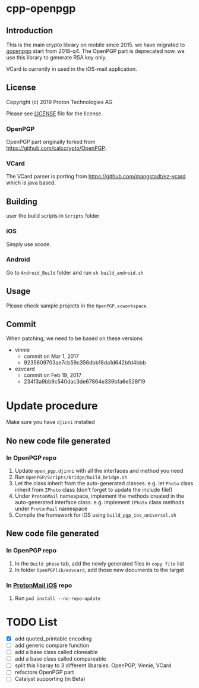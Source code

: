 # cpp-openpgp

## Introduction

This is the main crypto library on mobile since 2015. we have migrated to [gopenpgp]() start from 2018-q4. The OpenPGP part is deprecated now. we use this library to generate RSA key only.

VCard is currently in used in the iOS-mail application.

## License

Copyright (c) 2019 Proton Technologies AG

Please see [LICENSE](LICENSE.txt) file for the license.

### OpenPGP

OpenPGP part originally forked from https://github.com/calccrypto/OpenPGP. 

### VCard

The VCard parser is porting from https://github.com/mangstadt/ez-vcard which is java based. 

## Building 

user the build scripts in `Scripts` folder

### iOS 

Simply use xcode.

### Android

Go to `Android_Build` folder and run `sh build_android.sh`

## Usage

Please check sample projects in the `OpenPGP.xcworkspace`.

## Commit

When patching, we need to be based on these versions

* vinnie
    * commit on Mar 1, 2017
    * 9235609703ae7cb59c356dbb18da1d642bfd4bbb
* ezvcard
    * commit on Feb 19, 2017
    * 234f3a9bb9c540dac3de67864e339bfa6e528f19
    
# Update procedure

Make sure you have `djinni` installed

## No new code file generated

### In OpenPGP repo

1. Update `open_pgp.djinni` with all the interfaces and method you need
2. Run `OpenPGP/Scripts/bridge/build_bridge.sh`
3. Let the class inherit from the auto-generated classes. e.g. let `Photo` class inherit from `IPhoto` class (don’t forget to update the include file!)
4. Under `ProtonMail` namespace, implement the methods created in the auto-generated interface class. e.g. implement `IPhoto` class methods under `ProtonMail` namespace
5. Compile the framework for iOS using `build_pgp_ios_universal.sh` 

## New code file generated

### In OpenPGP repo

1. In the `Build phase` tab, add the newly generated files in `copy file` list
2. In folder `OpenPGPlib/ezvcard`, add those new documents to the target

### In [ProtonMail iOS](https://github.com/ProtonMail/ios-mail) repo

1. Run `pod install --no-repo-update`

# TODO List

- [x] add quoted_printable encoding  
- [ ] add generic compare function
- [ ] add a base class called cloneable
- [ ] add a base class called compareable 
- [ ] split this libaray to 3 different libaraies: OpenPGP, Vinnie, VCard
- [ ] refactore OpenPGP part
- [ ] Catalyst supporting (in Beta)
